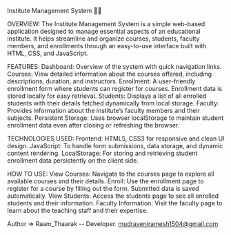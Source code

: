 Institute Management System 📔📔

OVERVIEW:
The Institute Management System is a simple web-based application designed to manage essential aspects of an educational institute.
It helps streamline and organize courses, students, faculty members, and enrollments through an easy-to-use interface built with HTML, CSS, and JavaScript.

FEATURES:
Dashboard: Overview of the system with quick navigation links.
Courses: View detailed information about the courses offered, including descriptions, duration, and instructors.
Enrollment: A user-friendly enrollment form where students can register for courses. Enrollment data is stored locally for easy retrieval.
Students: Displays a list of all enrolled students with their details fetched dynamically from local storage.
Faculty: Provides information about the institute’s faculty members and their subjects.
Persistent Storage: Uses browser localStorage to maintain student enrollment data even after closing or refreshing the browser.

TECHNOLOGIES USED:
Frontend: HTML5, CSS3 for responsive and clean UI design.
JavaScript: To handle form submissions, data storage, and dynamic content rendering.
LocalStorage: For storing and retrieving student enrollment data persistently on the client side.

HOW TO USE:
View Courses: Navigate to the courses page to explore all available courses and their details.
Enroll: Use the enrollment page to register for a course by filling out the form. Submitted data is saved automatically.
View Students: Access the students page to see all enrolled students and their information.
Faculty Information: Visit the faculty page to learn about the teaching staff and their expertise.

Author =>
Raam_Thaarak -- Developer.
mudraveniramesh1504@gmail.com

